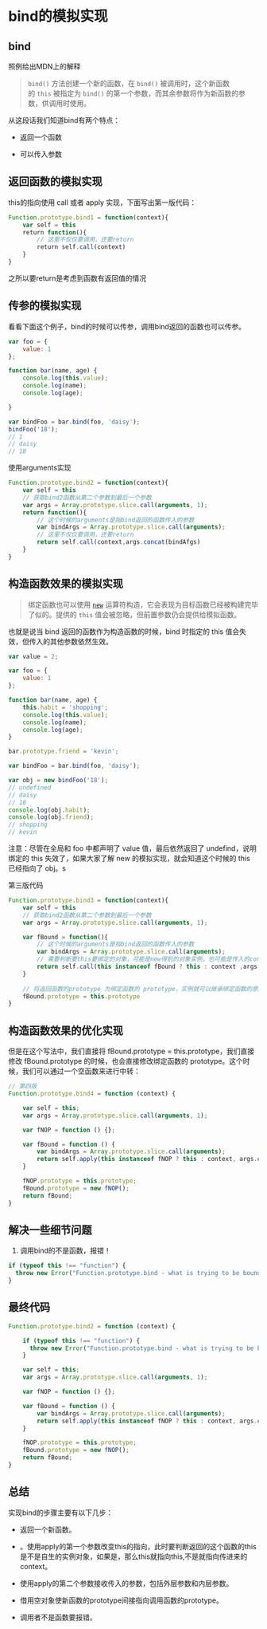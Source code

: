 # bind的模拟实现

## bind

照例给出MDN上的解释

> `bind()` 方法创建一个新的函数，在 `bind()` 被调用时，这个新函数的 `this` 被指定为 `bind()` 的第一个参数，而其余参数将作为新函数的参数，供调用时使用。

从这段话我们知道bind有两个特点：

- 返回一个函数

- 可以传入参数

## 返回函数的模拟实现

this的指向使用 call 或者 apply 实现，下面写出第一版代码：

```js
Function.prototype.bind1 = function(context){
    var self = this
    return function(){
        // 这里不仅仅要调用，还要return
        return self.call(context)
    }
}
```

之所以要return是考虑到函数有返回值的情况

## 传参的模拟实现

看看下面这个例子，bind的时候可以传参，调用bind返回的函数也可以传参。

```js
var foo = {
    value: 1
};

function bar(name, age) {
    console.log(this.value);
    console.log(name);
    console.log(age);

}

var bindFoo = bar.bind(foo, 'daisy');
bindFoo('18');
// 1
// daisy
// 18
```

使用arguments实现

```js
Function.prototype.bind2 = function(context){
    var self = this
    // 获取bind2函数从第二个参数到最后一个参数
    var args = Array.prototype.slice.call(arguments, 1);
    return function(){
        // 这个时候的arguments是指bind返回的函数传入的参数
        var bindArgs = Array.prototype.slice.call(arguments);
        // 这里不仅仅要调用，还要return
        return self.call(context,args.concat(bindAfgs)
    }
}
```





## 构造函数效果的模拟实现

> 绑定函数也可以使用 [`new`](https://developer.mozilla.org/zh-CN/docs/Web/JavaScript/Reference/Operators/new) 运算符构造，它会表现为目标函数已经被构建完毕了似的。提供的 `this` 值会被忽略，但前置参数仍会提供给模拟函数。

也就是说当 bind 返回的函数作为构造函数的时候，bind 时指定的 this 值会失效，但传入的其他参数依然生效。

```javascript
var value = 2;

var foo = {
    value: 1
};

function bar(name, age) {
    this.habit = 'shopping';
    console.log(this.value);
    console.log(name);
    console.log(age);
}

bar.prototype.friend = 'kevin';

var bindFoo = bar.bind(foo, 'daisy');

var obj = new bindFoo('18');
// undefined
// daisy
// 18
console.log(obj.habit);
console.log(obj.friend);
// shopping
// kevin
```

注意：尽管在全局和 foo 中都声明了 value 值，最后依然返回了 undefind，说明绑定的 this 失效了，如果大家了解 new 的模拟实现，就会知道这个时候的 this 已经指向了 obj。s

第三版代码

```javascript
Function.prototype.bind3 = function(context){
    var self = this
    // 获取bind2函数从第二个参数到最后一个参数
    var args = Array.prototype.slice.call(arguments, 1);

    var fBound = function(){
        // 这个时候的arguments是指bind返回的函数传入的参数
        var bindArgs = Array.prototype.slice.call(arguments);
        // 需要判断要this要绑定的对象，可能是new得到的对象实例，也可能是传入的context
        return self.call(this instanceof fBound ? this : context ,args.concat(bindAfgs)
    }
    
    // 将返回函数的prototype 为绑定函数的 prototype，实例就可以继承绑定函数的原型中的值
    fBound.prototype = this.prototype
}
```



## 构造函数效果的优化实现

但是在这个写法中，我们直接将 fBound.prototype = this.prototype，我们直接修改 fBound.prototype 的时候，也会直接修改绑定函数的 prototype。这个时候，我们可以通过一个空函数来进行中转：

```js
// 第四版
Function.prototype.bind4 = function (context) {

    var self = this;
    var args = Array.prototype.slice.call(arguments, 1);

    var fNOP = function () {};

    var fBound = function () {
        var bindArgs = Array.prototype.slice.call(arguments);
        return self.apply(this instanceof fNOP ? this : context, args.concat(bindArgs));
    }

    fNOP.prototype = this.prototype;
    fBound.prototype = new fNOP();
    return fBound;
}
```



## 解决一些细节问题

1. 调用bind的不是函数，报错！

```javascript
if (typeof this !== "function") {
  throw new Error("Function.prototype.bind - what is trying to be bound is not callable");
}
```







## 最终代码

```javascript
Function.prototype.bind2 = function (context) {

    if (typeof this !== "function") {
      throw new Error("Function.prototype.bind - what is trying to be bound is not callable");
    }

    var self = this;
    var args = Array.prototype.slice.call(arguments, 1);

    var fNOP = function () {};

    var fBound = function () {
        var bindArgs = Array.prototype.slice.call(arguments);
        return self.apply(this instanceof fNOP ? this : context, args.concat(bindArgs));
    }

    fNOP.prototype = this.prototype;
    fBound.prototype = new fNOP();
    return fBound;
}
```





## 总结

实现bind的步骤主要有以下几步：

- 返回一个新函数。

- 。使用apply的第一个参数改变this的指向，此时要判断返回的这个函数的this是不是自生的实例对象，如果是，那么this就指向this,不是就指向传进来的context。

- 使用apply的第二个参数接收传入的参数，包括外层参数和内层参数。

- 借用空对象使新函数的prototype间接指向调用函数的prototype。

- 调用者不是函数要报错。
